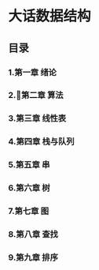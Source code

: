 # 大话数据结构  

## 目录
### 1.第一章 绪论  
### 2.第二章 算法
### 3.第三章 线性表
### 4.第四章 栈与队列
### 5.第五章 串  
### 6.第六章 树
### 7.第七章 图
### 8.第八章 查找
### 9.第九章 排序  